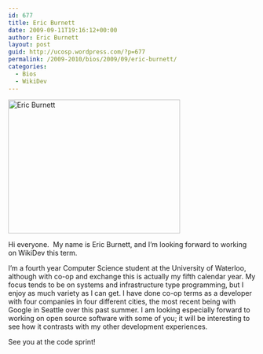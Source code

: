 ```yaml
---
id: 677
title: Eric Burnett
date: 2009-09-11T19:16:12+00:00
author: Eric Burnett
layout: post
guid: http://ucosp.wordpress.com/?p=677
permalink: /2009-2010/bios/2009/09/eric-burnett/
categories:
  - Bios
  - WikiDev
---
```

<img class="size-full wp-image-678" title="Dubrovnik, Croatia" src="http://ucosp.files.wordpress.com/2009/09/eric-burnett.jpg" alt="Eric Burnett" width="350" height="272" srcset="http://ucosp.ca/wp-content/uploads/2009/09/eric-burnett.jpg 350w, http://ucosp.ca/wp-content/uploads/2009/09/eric-burnett-300x233.jpg 300w" sizes="(max-width: 350px) 100vw, 350px" />

Hi everyone.  My name is Eric Burnett, and I&#8217;m looking forward to working on WikiDev this term.

I&#8217;m a fourth year Computer Science student at the University of Waterloo, although with co-op and exchange this is actually my fifth calendar year. My focus tends to be on systems and infrastructure type programming, but I enjoy as much variety as I can get. I have done co-op terms as a developer with four companies in four different cities, the most recent being with Google in Seattle over this past summer. I am looking especially forward to working on open source software with some of you; it will be interesting to see how it contrasts with my other development experiences.

See you at the code sprint!
